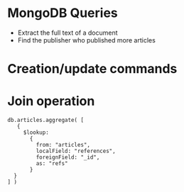 
# MongoDB Queries

- Extract the full text of a document
- Find the publisher who published more articles 


# Creation/update commands



# Join operation
```
db.articles.aggregate( [
   {
     $lookup:
       {
         from: "articles",
         localField: "references",
         foreignField: "_id",
         as: "refs"
       }
  }
] )
```